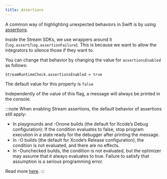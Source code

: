 ```yaml
---
title: Assertions
---
```


A common way of highlighting unexpected behaviors in Swift is by using [assertions](https://developer.apple.com/documentation/swift/1541112-assert). 

Inside the Stream SDKs, we use wrappers around it (`log.assert`/`log.assertionFailure`). This is because we want to allow the integrators to silence those if they want to.

You can change that behavior by changing the value for `assertionsEnabled` as follows:

```
StreamRuntimeCheck.assertionsEnabled = true
```

The default value for this property is `false`

Independently of the value of this flag, a message will always be printed in the console.

:::note
When enabling Stream assertions, the default behavior of assertions still apply:
- In playgrounds and -Onone builds (the default for Xcode’s Debug configuration): If the condition evaluates to false, stop program execution in a state ready for the debugger after printing the message.
- In -O builds (the default for Xcode’s Release configuration), the condition is not evaluated, and there are no effects.
- In -Ounchecked builds, the condition is not evaluated, but the optimizer may assume that it always evaluates to true. Failure to satisfy that assumption is a serious programming error.

Read more [here](https://developer.apple.com/documentation/swift/1541112-assert). 
:::
